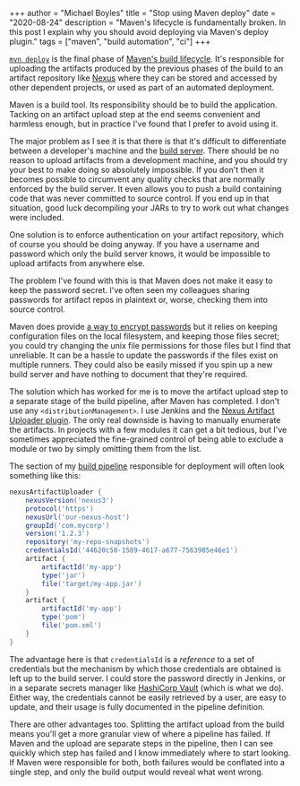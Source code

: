 +++
author = "Michael Boyles"
title = "Stop using Maven deploy"
date = "2020-08-24"
description = "Maven's lifecycle is fundamentally broken. In this post I explain why you should avoid deploying via Maven's deploy plugin." 
tags = ["maven", "build automation", "ci"]
+++

[`mvn deploy`](https://maven.apache.org/plugins/maven-deploy-plugin/) is the final phase of
[Maven's build lifecycle](https://maven.apache.org/guides/introduction/introduction-to-the-lifecycle.html). It's
responsible for uploading the artifacts produced by the previous phases of the build to an artifact repository like
[Nexus](https://www.sonatype.com/product-nexus-repository) where they can be stored and accessed by other dependent
projects, or used as part of an automated deployment.

Maven is a build tool. Its responsibility should be to build the application. Tacking on an artifact upload step at the
end seems convenient and harmless enough, but in practice I've found that I prefer to avoid using it.

The major problem as I see it is that there is that it's difficult to differentiate between a developer's machine and
the [build server](https://en.wikipedia.org/wiki/List_of_build_automation_software#Continuous_integration). There should
be no reason to upload artifacts from a development machine, and you should try your best to make doing so absolutely
impossible. If you don't then it becomes possible to circumvent any quality checks that are normally enforced by the
build server. It even allows you to push a build containing code that was never committed to source control. If you end
up in that situation, good luck decompiling your JARs to try to work out what changes were included.

One solution is to enforce authentication on your artifact repository, which of course you should be doing anyway. If
you have a username and password which only the build server knows, it would be impossible to upload artifacts from
anywhere else.

The problem I've found with this is that Maven does not make it easy to keep the password secret. I've often seen my
colleagues sharing passwords for artifact repos in plaintext or, worse, checking them into source control.

Maven does provide [a way to encrypt passwords](https://maven.apache.org/guides/mini/guide-encryption.html) but it
relies on keeping configuration files on the local filesystem, and keeping those files secret; you could try changing
the unix file permissions for those files but I find that unreliable. It can be a hassle to update the passwords if the
files exist on multiple runners. They could also be easily missed if you spin up a new build server and have nothing to
document that they're required.

The solution which has worked for me is to move the artifact upload step to a separate stage of the build pipeline,
after Maven has completed. I don't use any `<distributionManagement>`. I use Jenkins and the
[Nexus Artifact Uploader plugin](https://plugins.jenkins.io/nexus-artifact-uploader/). The only real downside is having
to manually enumerate the artifacts. In projects with a few modules it can get a bit tedious, but I've sometimes
appreciated the fine-grained control of being able to exclude a module or two by simply omitting them from the list.

The section of my [build pipeline](https://www.jenkins.io/pipeline/getting-started-pipelines/) responsible for
deployment will often look something like this:


```groovy
nexusArtifactUploader {
    nexusVersion('nexus3')
    protocol('https')
    nexusUrl('our-nexus-host')
    groupId('com.mycorp')
    version('1.2.3')
    repository('my-repo-snapshots')
    credentialsId('44620c50-1589-4617-a677-7563985e46e1')
    artifact {
        artifactId('my-app')
        type('jar')
        file('target/my-app.jar')
    }
    artifact {
        artifactId('my-app')
        type('pom')
        file('pom.xml')
    }
}
```

The advantage here is that `credentialsId` is a *reference* to a set of credentials but the mechanism by which those
credentials are obtained is left up to the build server. I could store the password directly in Jenkins, or in a
separate secrets manager like [HashiCorp Vault](https://www.vaultproject.io/) (which is what we do). Either way, the
credentials cannot be easily retrieved by a user, are easy to update, and their usage is fully documented in the
pipeline definition.

There are other advantages too. Splitting the artifact upload from the build means you'll get a more granular view of
where a pipeline has failed. If Maven and the upload are separate steps in the pipeline, then I can see quickly which
step has failed and I know immediately where to start looking. If Maven were responsible for both, both failures would
be conflated into a single step, and only the build output would reveal what went wrong.
